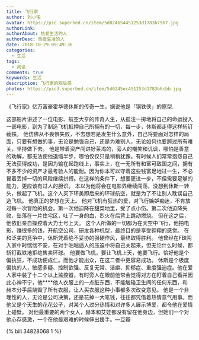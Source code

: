 ```yaml
---
title: 飞行家
author: 刘小宅
avatar: https://pic.superbed.cn/item/5d024654451253d1783b7967.jpg
authorLink: 
authorAbout: 热爱生活的人
authorDesc: 热爱生活的人
date: 2018-10-29 09:49:36
categories:
  - 生活
tags:
  - 阅读
comments: true
keywords: 生活
description: 飞行家的观后感
photos: https://pic3.superbed.cn/item/5d0245ec451253d1783b6cbb.jpg
---
```


《飞行家》亿万富豪霍华德休斯的传奇一生，据说他是「钢铁侠」的原型.


这部影片讲述了一位电影、航空大亨的传奇人生，从孤注一掷地将自己的命运投入一部电影，到为了制造飞机抵押自己所拥有的一切，每一步，休斯都走得这样斩钉截铁。
他仿佛从不畏惧失败，不去想若是发生什么意外，自己将要面对怎样的局面，只要有想做的事，无论是勉强自己，还是为难别人，无论如何也要跨过所有难关，坚持做下去。
他是带着资产闯进好莱坞的，旁人的嘲笑和讥讽，哪怕是善意的劝解，都无法使他退缩半步，哪怕仅仅只是稍稍犹豫。有时候人们常常抱怨自己无法获得成功，是因为输在起跑线上，事实上，在一无所有和富可敌国之间，拥有不多不少的资产才最考验人的能耐。因为你本可以守着这些钱富足地过一生，不必冒着丢掉一切的风险继续拼搏。在这样的条件下，想要更进一步，不但需要足够的能力，更应该有过人的胆识。
本以为他将会在电影界继续闯荡，没想到休斯一转头，做起了飞机。这个人买下环美即后来的环球航空，就是为了不让别人耽误自己造飞机。
他真正的梦想在天上。
他对飞机有狂热的爱，对飞行嫉妒痴迷，不肯放过每一次冒险的机会。第一次他迫降在甜菜地里，受了点小伤。第二次他迫降失败，坠落在一片住宅区，吐了一身的血，烈火在后背上跳动燃烧。
但在这之后，他依旧亲自操控着大力士号上天。
这个人所做的一切都为在天空中飞行，他拍电影，赚很多的钱，开航空公司，研发各种机型，最终目的是享受翱翔的感觉。
在和泛美的竞争中，休斯凭着绝不妥协的强硬作风，最终取得胜利。
他曾经在FBI闯入家中时惴惴不安，在对手咄咄逼人的压迫中将自己关起来，但无论什么时候，都斩钉截铁地拒绝售卖环球。
他要做飞机，要让飞机上天，他要飞行。恰好他是个偏执狂，不成功便成仁。而他才能出众，在这二者中更容易成功。
休斯是个极度偏执的人，敏感多疑、控制欲强、反复无常、洁癖、抑郁症、重度强迫症。他在爱人家中装了十二个以上监控器，有时旁人在眼前他常会觉得对方在盯着自己看并因此心神不宁，他****他人衣服上的一点脏东西，不能触碰卫生间的任何东西，和赫本分手后烧毁了所有衣服，让人买衣服这种小事都多次改变意见。
他是一个非理性的人，无论是公司决策，还是花掉一大笔钱，往往都凭借着热情意气用事。而他又是个天生的花花公子，对某个人过分热情和对许多人展示博爱，都令他在爱情上碰壁。
对他最重要的两个女人，赫本和艾娃都没有留在他身边，但她们一个对他心存感激，一个在他最艰难的时候伸出援手。—豆瓣

{% bili 34828068 1 %}


